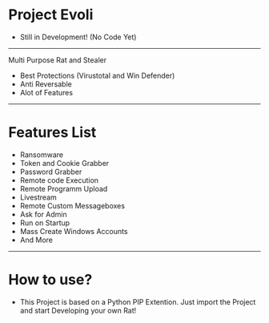 # Project Evoli
* Still in Development! (No Code Yet)
--------------------
Multi Purpose Rat and Stealer
- Best Protections (Virustotal and Win Defender)
- Anti Reversable
- Alot of Features
---------------------------
# Features List
* Ransomware
* Token and Cookie Grabber
* Password Grabber
* Remote code Execution
* Remote Programm Upload
* Livestream
* Remote Custom Messageboxes
* Ask for Admin
* Run on Startup
* Mass Create Windows Accounts
* And More
-------------------------
# How to use?
* This Project is based on a Python PIP Extention. Just import the Project and start Developing your own Rat!
